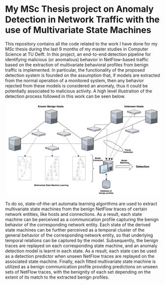 # My MSc Thesis project on Anomaly Detection in Network Traffic with the use of Multivariate State Machines
This repository contains all the code related to the work I have done for my MSc thesis during the last 9 months of my master studies in Computer Science at TU Delft. In this project, an end-to-end detection pipeline for identifying malicious (or anomalous) behavior in NetFlow-based traffic based on the extraction of multivariate behavioral profiles from benign traffic is implemented. In particular, the functionality of the proposed detection system is founded on the assumption that, if models are extracted from the normal operation of a monitored system, then any behavior rejected from these models is considered an anomaly, thus it could be potentially associated to malicious activity. A high level illustration of the detection process followed in this work can be seen below.

<p align="center">
<img src="https://github.com/SereV94/MasterThesis/blob/master/images/detection_structure.png" height="300" width="500">
</p>

To do so, state-of-the-art automata learning algorithms are used to extract multivariate state machines from the benign NetFlow traces of certain network entities, like hosts and connections. As a result, each state machine can be perceived as a communication profile capturing the benign behavior of the corresponding network entity. Each state of the derived state machines can be further perceived as a temporal cluster of the general behavior of the corresponding network entity, so that underlying temporal relations can be captured by the model. Subsequently, the benign traces are replayed on each corresponding state machine, and an anomaly detection model is learnt in each state. As a result, each state can be used as a detection predictor when unseen NetFlow traces are replayed on the associated state machine. Finally, each fitted multivariate state machine is utilized as a benign communication profile providing predictions on unseen sets of NetFlow traces, with the benignity of each set depending on the extent of its match to the extracted benign profiles.
